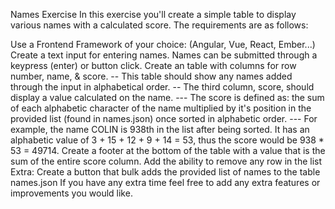 Names Exercise
In this exercise you'll create a simple table to display various names with a calculated score. The requirements are as follows:

Use a Frontend Framework of your choice: (Angular, Vue, React, Ember...)
Create a text input for entering names.
Names can be submitted through a keypress (enter) or button click.
Create an table with columns for row number, name, & score. -- This table should show any names added through the input in alphabetical order. -- The third column, score, should display a value calculated on the name. --- The score is defined as: the sum of each alphabetic character of the name multiplied by it's position in the provided list (found in names.json) once sorted in alphabetic order. --- For example, the name COLIN is 938th in the list after being sorted. It has an alphabetic value of 3 + 15 + 12 + 9 + 14 = 53, thus the score would be 938 * 53 = 49714.
Create a footer at the bottom of the table with a value that is the sum of the entire score column.
Add the ability to remove any row in the list
Extra: Create a button that bulk adds the provided list of names to the table names.json
If you have any extra time feel free to add any extra features or improvements you would like.
